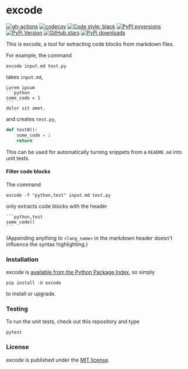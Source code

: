 # excode

[![gh-actions](https://img.shields.io/github/workflow/status/nschloe/excode/ci?style=flat-square)](https://github.com/nschloe/excode/actions?query=workflow%3Aci)
[![codecov](https://img.shields.io/codecov/c/github/nschloe/excode.svg?style=flat-square)](https://codecov.io/gh/nschloe/excode)
[![Code style: black](https://img.shields.io/badge/code%20style-black-000000.svg?style=flat-square)](https://github.com/psf/black)
[![PyPI pyversions](https://img.shields.io/pypi/pyversions/excode.svg?style=flat-square)](https://pypi.org/pypi/excode/)
[![PyPi Version](https://img.shields.io/pypi/v/excode.svg?style=flat-square)](https://pypi.org/project/excode)
[![GitHub stars](https://img.shields.io/github/stars/nschloe/excode.svg?style=flat-square&logo=github&label=Stars&logoColor=white)](https://github.com/nschloe/excode)
[![PyPi downloads](https://img.shields.io/pypi/dm/excode.svg?style=flat-square)](https://pypistats.org/packages/excode)

This is excode, a tool for extracting code blocks from markdown files.

For example, the command
```
excode input.md test.py
```
takes `input.md`,
````
Lorem ipsum
```python
some_code = 1
```
dolor sit amet.
````
and creates `test.py`,
```python
def test0():
    some_code = 1
    return
```
This can be used for automatically turning snippets from
a `README.md` into unit tests.

#### Filter code blocks

The command
```
excode -f "python,test" input.md test.py
```
only extracts code blocks with the header
````
```python,test
some_code()
```
````
(Appending anything to `<lang_name>` in the markdown header doesn't influence
the syntax highlighting.)

### Installation

excode is [available from the Python Package
Index](https://pypi.python.org/pypi/excode/), so simply
```
pip install -U excode
```
to install or upgrade.

### Testing

To run the unit tests, check out this repository and type
```
pytest
```

### License

excode is published under the [MIT license](https://en.wikipedia.org/wiki/MIT_License).
